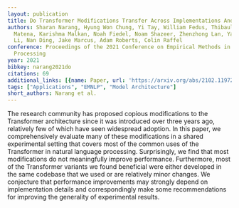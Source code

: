 ```yaml
---
layout: publication
title: Do Transformer Modifications Transfer Across Implementations And Applications?
authors: Sharan Narang, Hyung Won Chung, Yi Tay, William Fedus, Thibault Fevry, Michael
  Matena, Karishma Malkan, Noah Fiedel, Noam Shazeer, Zhenzhong Lan, Yanqi Zhou, Wei
  Li, Nan Ding, Jake Marcus, Adam Roberts, Colin Raffel
conference: Proceedings of the 2021 Conference on Empirical Methods in Natural Language
  Processing
year: 2021
bibkey: narang2021do
citations: 69
additional_links: [{name: Paper, url: 'https://arxiv.org/abs/2102.11972'}]
tags: ["Applications", "EMNLP", "Model Architecture"]
short_authors: Narang et al.
---
```

The research community has proposed copious modifications to the Transformer
architecture since it was introduced over three years ago, relatively few of
which have seen widespread adoption. In this paper, we comprehensively evaluate
many of these modifications in a shared experimental setting that covers most
of the common uses of the Transformer in natural language processing.
Surprisingly, we find that most modifications do not meaningfully improve
performance. Furthermore, most of the Transformer variants we found beneficial
were either developed in the same codebase that we used or are relatively minor
changes. We conjecture that performance improvements may strongly depend on
implementation details and correspondingly make some recommendations for
improving the generality of experimental results.